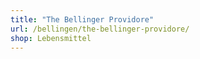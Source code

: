 ```yaml
---
title: "The Bellinger Providore"
url: /bellingen/the-bellinger-providore/
shop: Lebensmittel
---
```

